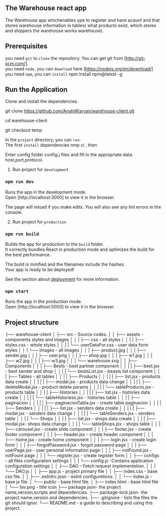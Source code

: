 ## The Warehouse react app

The  Warehouse app  whichenables ype to register and have acaunt and that stores warehouse information in tables( what products exist, which stores and shippers the warehouse works warehouse).<br />

## Prerequisites

you need `git` to `clone` the repository. You can get git from [http://git-scm.com/]. <br />
you need `node`, you can `download` here [https://nodejs.org/en/download/] <br />
you need `npm`, you can `install`  npm install npm@latest -g <br />

## Run the Application
Clone and install the dependencies.<br />

git clone https://github.com/AnahitKaryan/warehouse-client.git <br />

cd warehouse-client <br />

git checkout temp <br />

In the `project` directory, you can `run`: <br />
The first `install` dependencies nmp ci , then <br />

Enter config folder config.j files and fill in the appropriate data: <br />host,port,protocol.


1) Run project for `development` <br />

### `npm run dev`

Runs the app in the development mode.<br />
Open [http://localhost:3000] to view it in the browser.<br />

The page will reload if you make edits. You will also see any lint errors in the console. <br />

2) Run project for `production` 

### `npm run build`

Builds the app for production to the `build` folder.<br />
It correctly bundles React in production mode and optimizes the build for the best performance.<br />

The build is minified and the filenames include the hashes.<br />
Your app is ready to be deployed!<br />

See the section about [deployment](https://facebook.github.io/create-react-app/docs/deployment) for more information.<br />

### `npm start`

Runs the app in the production mode.<br />
Open [http://localhost:5000] to view it in the browser.<br />

## Project structure

├── warehouse-client
│   ├── src - Source codes.
│   │   ├── assets - components styles and images
│   │   |   ├── css - all styles
│   │   |   |    ├── styles.css - whole styles
│   │   |   |    └── userDataFor.css - user data form styles
│   │   |   └── images - all images
│   │   |        ├── product.jpg
│   │   |        ├── sender.jpg
│   │   |        ├── user.png
│   │   |        ├── shop.jpg
│   │   |        ├── w1.jpg
│   │   |        ├── w2.jpg
│   │   |        ├── w3.jpg
│   │   |        └── warehouse.svg
│   │   ├── Components
│   │   |   ├── Bests - best partner component
│   │   |   |    ├── best.jsx - best sender and shop
│   │   |   |    └── bestsList.jsx - beasts list component
│   │   |   ├── Tables - all tables
│   │   |   |    ├── Products
│   │   |   |    |   ├── list.jsx - products data create
│   │   |   |    |   ├── modal.jsx - products data change 
│   │   |   |    |   ├── deleteModal.jsx - product delete params 
│   │   |   |    |   └── tableProducts.jsx - products table
│   │   |   |    ├── Histories
│   │   |   |    |   ├── list.jsx - histories data create
│   │   |   |    |   └── tableHistoriess.jsx - histories table
│   │   |   |    ├── paginacion
│   │   |   |    |   ├── paginacionTabla.jsx - create table paginacion
│   │   |   |    ├── Senders
│   │   |   |    |   ├── list.jsx - senders data create
│   │   |   |    |   ├── modal.jsx - senders data change
│   │   |   |    |   └── tableSenders.jsx - senders table
│   │   |   |    └── Shops
│   │   |   |        ├── list.jsx - shops data create
│   │   |   |        ├── modal.jsx- shops data change
│   │   |   |        └── tableShops.jsx - shops table
│   │   |   ├── carousel.jsx - create slide component
│   │   |   ├── footer.jsx - create footer component
│   │   |   ├── header.jsx - create header component
│   │   |   ├── home.jsx - create home component
│   │   |   ├── login.jsx - create login form
│   │   |   ├── forgotPassword.jsx - forgot password page
│   │   |   ├── userPage.jsx - user personal information page
│   │   |   ├── notFound.jsx - notFount page
│   │   |   └── register.jsx - create register form
│   │   ├── configs - all files configuration settings
│   │   |   └── config.js -Contains application configuration settings
│   │   ├── DAO - Fetch request implementetion.
│   │   |   └── DAO.js
│   │   ├── app.js - project primary file 
│   │   ├── index.css - base css file.
│   │   ├── .eslintrc.json - eslint configuretions.
│   │   └── index.js - base js file.
│   └── public - base html file.
│       ├── index.html - base html file
│       └── fav.png - title icon
├── package.json-  the project name,version,scripts and dependencies.
├── package-lock.json-  the project name,version and dependencies.
├── .gitignore - lists the files the git should ignor.
└── README.md - a guide to describing and using this project.